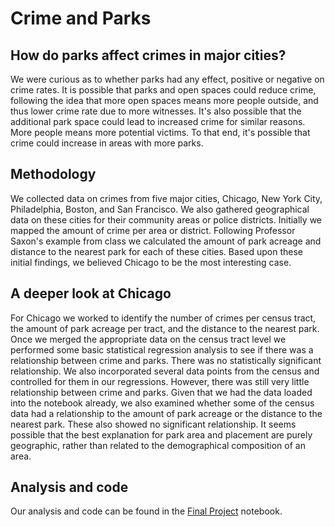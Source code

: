 # Crime and Parks
## How do parks affect crimes in major cities?
We were curious as to whether parks had any effect, positive or negative on
crime rates. It is possible that parks and open spaces could reduce crime,
following the idea that more open spaces means more people outside, and thus
lower crime rate due to more witnesses. It's also possible that the additional
park space could lead to increased crime for similar reasons. More people means
more potential victims. To that end, it's possible that crime could increase in
areas with more parks.
## Methodology
We collected data on crimes from five major cities, Chicago, New York City,
Philadelphia, Boston, and San Francisco. We also gathered geographical data
on these cities for their community areas or police districts. Initially we
mapped the amount of crime per area or district. Following Professor Saxon's
example from class we calculated the amount of park acreage and distance to the
nearest park for each of these cities. Based upon these initial findings, we
believed Chicago to be the most interesting case.
## A deeper look at Chicago
For Chicago we worked to identify the number of crimes per census tract, the
amount of park acreage per tract, and the distance to the nearest park. Once
we merged the appropriate data on the census tract level we performed some
basic statistical regression analysis to see if there was a relationship between
crime and parks. There was no statistically significant relationship. We also
incorporated several data points from the census and controlled for them in our
regressions. However, there was still very little relationship between crime
and parks. Given that we had the data loaded into the notebook already, we also
examined whether some of the census data had a relationship to the amount of
park acreage or the distance to the nearest park. These also showed no
significant relationship. It seems possible that the best explanation for park
area and placement are purely geographic, rather than related to the
demographical composition of an area.
## Analysis and code
Our analysis and code can be found in the [Final Project](https://github.com/mrjacobson/ippp-final-project/blob/master/Final%20Project.ipynb) notebook.
